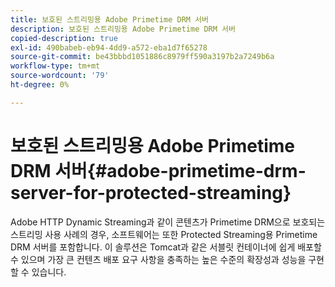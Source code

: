 ```yaml
---
title: 보호된 스트리밍용 Adobe Primetime DRM 서버
description: 보호된 스트리밍용 Adobe Primetime DRM 서버
copied-description: true
exl-id: 490babeb-eb94-4dd9-a572-eba1d7f65278
source-git-commit: be43bbbd1051886c8979ff590a3197b2a7249b6a
workflow-type: tm+mt
source-wordcount: '79'
ht-degree: 0%

---
```


# 보호된 스트리밍용 Adobe Primetime DRM 서버{#adobe-primetime-drm-server-for-protected-streaming}

Adobe HTTP Dynamic Streaming과 같이 콘텐츠가 Primetime DRM으로 보호되는 스트리밍 사용 사례의 경우, 소프트웨어는 또한 Protected Streaming용 Primetime DRM 서버를 포함합니다. 이 솔루션은 Tomcat과 같은 서블릿 컨테이너에 쉽게 배포할 수 있으며 가장 큰 컨텐츠 배포 요구 사항을 충족하는 높은 수준의 확장성과 성능을 구현할 수 있습니다.
